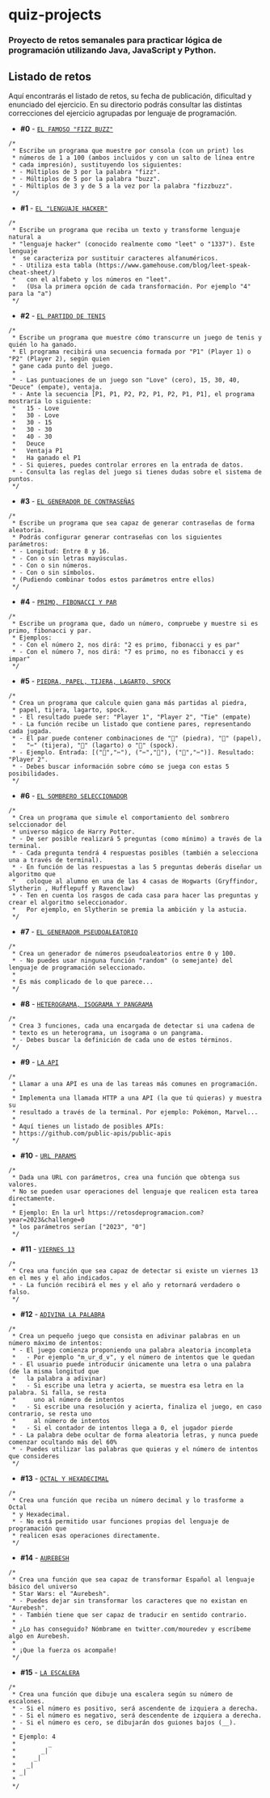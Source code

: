 # quiz-projects
### Proyecto de retos semanales para practicar lógica de programación utilizando Java, JavaScript y Python.

## Listado de retos

Aquí encontrarás el listado de retos, su fecha de publicación, dificultad y enunciado del ejercicio. En su directorio podrás consultar las distintas correcciones del ejercicio agrupadas por lenguaje de programación.

* **#0** - [`EL FAMOSO "FIZZ BUZZ"`](./Retos/Reto%20%230%20-%20FIZZ%20BUZZ)
```
/*
 * Escribe un programa que muestre por consola (con un print) los
 * números de 1 a 100 (ambos incluidos y con un salto de línea entre
 * cada impresión), sustituyendo los siguientes:
 * - Múltiplos de 3 por la palabra "fizz".
 * - Múltiplos de 5 por la palabra "buzz".
 * - Múltiplos de 3 y de 5 a la vez por la palabra "fizzbuzz".
 */
```
* **#1** - [`EL "LENGUAJE HACKER"`](./Retos/Reto%20%231%20-%20LENGUAJE%20HACKER)
```
/*
 * Escribe un programa que reciba un texto y transforme lenguaje natural a
 * "lenguaje hacker" (conocido realmente como "leet" o "1337"). Este lenguaje
 *  se caracteriza por sustituir caracteres alfanuméricos.
 * - Utiliza esta tabla (https://www.gamehouse.com/blog/leet-speak-cheat-sheet/) 
 *   con el alfabeto y los números en "leet".
 *   (Usa la primera opción de cada transformación. Por ejemplo "4" para la "a")
 */
```
* **#2** - [`EL PARTIDO DE TENIS`](./Retos/Reto%20%232%20-%20EL%20PARTIDO%20DE%20TENIS)
```
/*
 * Escribe un programa que muestre cómo transcurre un juego de tenis y quién lo ha ganado.
 * El programa recibirá una secuencia formada por "P1" (Player 1) o "P2" (Player 2), según quien
 * gane cada punto del juego.
 * 
 * - Las puntuaciones de un juego son "Love" (cero), 15, 30, 40, "Deuce" (empate), ventaja.
 * - Ante la secuencia [P1, P1, P2, P2, P1, P2, P1, P1], el programa mostraría lo siguiente:
 *   15 - Love
 *   30 - Love
 *   30 - 15
 *   30 - 30
 *   40 - 30
 *   Deuce
 *   Ventaja P1
 *   Ha ganado el P1
 * - Si quieres, puedes controlar errores en la entrada de datos.   
 * - Consulta las reglas del juego si tienes dudas sobre el sistema de puntos.   
 */
```
* **#3** - [`EL GENERADOR DE CONTRASEÑAS`](./Retos/Reto%20%233%20-%20EL%20GENERADOR%20DE%20CONTRASEÑAS)
```
/*
 * Escribe un programa que sea capaz de generar contraseñas de forma aleatoria.
 * Podrás configurar generar contraseñas con los siguientes parámetros:
 * - Longitud: Entre 8 y 16.
 * - Con o sin letras mayúsculas.
 * - Con o sin números.
 * - Con o sin símbolos.
 * (Pudiendo combinar todos estos parámetros entre ellos)
 */
```
* **#4** - [`PRIMO, FIBONACCI Y PAR`](./Retos/)
```
/*
 * Escribe un programa que, dado un número, compruebe y muestre si es primo, fibonacci y par.
 * Ejemplos:
 * - Con el número 2, nos dirá: "2 es primo, fibonacci y es par"
 * - Con el número 7, nos dirá: "7 es primo, no es fibonacci y es impar"
 */
```
* **#5** - [`PIEDRA, PAPEL, TIJERA, LAGARTO, SPOCK`](./Retos/)
```
/*
 * Crea un programa que calcule quien gana más partidas al piedra,
 * papel, tijera, lagarto, spock.
 * - El resultado puede ser: "Player 1", "Player 2", "Tie" (empate)
 * - La función recibe un listado que contiene pares, representando cada jugada.
 * - El par puede contener combinaciones de "🗿" (piedra), "📄" (papel),
 *   "✂️" (tijera), "🦎" (lagarto) o "🖖" (spock).
 * - Ejemplo. Entrada: [("🗿","✂️"), ("✂️","🗿"), ("📄","✂️")]. Resultado: "Player 2".
 * - Debes buscar información sobre cómo se juega con estas 5 posibilidades.
 */
```
* **#6** - [`EL SOMBRERO SELECCIONADOR`](./Retos/)
```
/*
 * Crea un programa que simule el comportamiento del sombrero selccionador del
 * universo mágico de Harry Potter.
 * - De ser posible realizará 5 preguntas (como mínimo) a través de la terminal.
 * - Cada pregunta tendrá 4 respuestas posibles (también a selecciona una a través de terminal).
 * - En función de las respuestas a las 5 preguntas deberás diseñar un algoritmo que
 *   coloque al alumno en una de las 4 casas de Hogwarts (Gryffindor, Slytherin , Hufflepuff y Ravenclaw)
 * - Ten en cuenta los rasgos de cada casa para hacer las preguntas y crear el algoritmo seleccionador.
 *   Por ejemplo, en Slytherin se premia la ambición y la astucia.
 */
```
* **#7** - [`EL GENERADOR PSEUDOALEATORIO`](./Retos/)

```
/*
 * Crea un generador de números pseudoaleatorios entre 0 y 100.
 * - No puedes usar ninguna función "random" (o semejante) del lenguaje de programación seleccionado.
 *
 * Es más complicado de lo que parece...
 */
```
* **#8** - [`HETEROGRAMA, ISOGRAMA Y PANGRAMA`](./Retos/)
```
/*
 * Crea 3 funciones, cada una encargada de detectar si una cadena de
 * texto es un heterograma, un isograma o un pangrama.
 * - Debes buscar la definición de cada uno de estos términos.
 */
```
* **#9** - [`LA API`](./Retos/)
```
/*
 * Llamar a una API es una de las tareas más comunes en programación.
 *
 * Implementa una llamada HTTP a una API (la que tú quieras) y muestra su
 * resultado a través de la terminal. Por ejemplo: Pokémon, Marvel...
 *
 * Aquí tienes un listado de posibles APIs: 
 * https://github.com/public-apis/public-apis
 */
```
* **#10** - [`URL PARAMS`](./Retos/)
```
/*
 * Dada una URL con parámetros, crea una función que obtenga sus valores.
 * No se pueden usar operaciones del lenguaje que realicen esta tarea directamente.
 *
 * Ejemplo: En la url https://retosdeprogramacion.com?year=2023&challenge=0
 * los parámetros serían ["2023", "0"]
 */
```
* **#11** - [`VIERNES 13`](./Retos/)
```
/*
 * Crea una función que sea capaz de detectar si existe un viernes 13 en el mes y el año indicados.
 * - La función recibirá el mes y el año y retornará verdadero o falso.
 */
```
* **#12** - [`ADIVINA LA PALABRA`](./Retos/)
```
/*
 * Crea un pequeño juego que consista en adivinar palabras en un número máximo de intentos:
 * - El juego comienza proponiendo una palabra aleatoria incompleta
 *   - Por ejemplo "m_ur_d_v", y el número de intentos que le quedan
 * - El usuario puede introducir únicamente una letra o una palabra (de la misma longitud que
 *   la palabra a adivinar)
 *   - Si escribe una letra y acierta, se muestra esa letra en la palabra. Si falla, se resta
 *     uno al número de intentos
 *   - Si escribe una resolución y acierta, finaliza el juego, en caso contrario, se resta uno
 *     al número de intentos
 *   - Si el contador de intentos llega a 0, el jugador pierde
 * - La palabra debe ocultar de forma aleatoria letras, y nunca puede comenzar ocultando más del 60%
 * - Puedes utilizar las palabras que quieras y el número de intentos que consideres
 */
```
* **#13** - [`OCTAL Y HEXADECIMAL`](./Retos/)
```
/*
 * Crea una función que reciba un número decimal y lo trasforme a Octal
 * y Hexadecimal.
 * - No está permitido usar funciones propias del lenguaje de programación que
 * realicen esas operaciones directamente.
 */
```
* **#14** - [`AUREBESH`](./Retos/)
```
/*
 * Crea una función que sea capaz de transformar Español al lenguaje básico del universo
 * Star Wars: el "Aurebesh".
 * - Puedes dejar sin transformar los caracteres que no existan en "Aurebesh".
 * - También tiene que ser capaz de traducir en sentido contrario.
 *  
 * ¿Lo has conseguido? Nómbrame en twitter.com/mouredev y escríbeme algo en Aurebesh.
 *
 * ¡Que la fuerza os acompañe!
 */
```
* **#15** - [`LA ESCALERA`](./Retos/)
```
/*
 * Crea una función que dibuje una escalera según su número de escalones.
 * - Si el número es positivo, será ascendente de izquiera a derecha.
 * - Si el número es negativo, será descendente de izquiera a derecha.
 * - Si el número es cero, se dibujarán dos guiones bajos (__).
 * 
 * Ejemplo: 4
 *         _
 *       _|       
 *     _|
 *   _|
 * _|
 * 
 */
```

